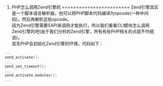 1. PHP怎么调用Zend引擎的
========================
Zend引擎其实是一个脚本语言解析器，他可以把PHP脚本代码编译为opcode(一种中间码)，然后再解析这些opcode。<br />
因为Zend引擎需要SAPI来调用才能执行，所以我们看看CLI模块怎么调用Zend引擎的吧(由于我们分析的Zend引擎，所有有些PHP相关的点就不作细说)。<br />
首先PHP会初始化Zend引擎的环境，代码如下：
```C
...
zend_activate();
...
zend_set_timeout();
...
zend_activate_modules();
...
```